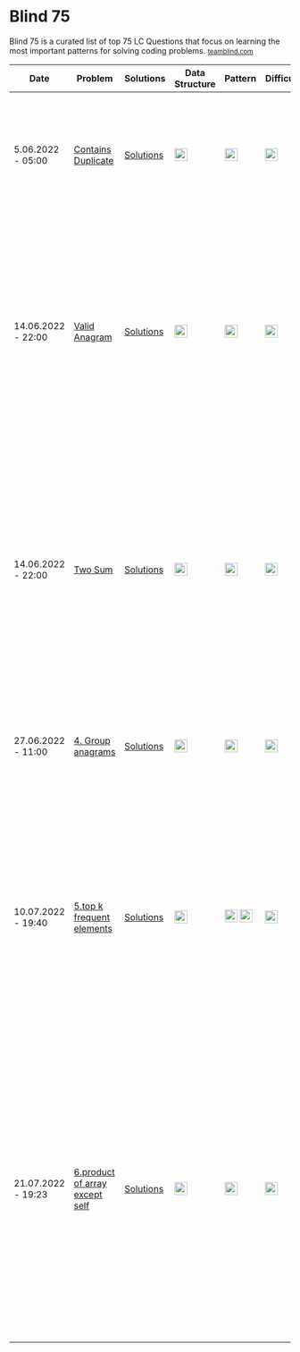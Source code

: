 # Blind 75
Blind 75 is a curated list of top 75 LC Questions that focus on learning the most important patterns for solving coding problems. <small>[teamblind.com](https://www.teamblind.com/post/New-Year-Gift---Curated-List-of-Top-75-LeetCode-Questions-to-Save-Your-Time-OaM1orEU)</small>

Date | Problem | Solutions | Data Structure | Pattern | Difficulty | Frequency | Notes
---|---|---|---|---|---|---|---|
5.06.2022 - 05:00 | [Contains Duplicate](https://leetcode.com/problems/contains-duplicate/) | [Solutions](https://github.com/humamaboalraja/grind.xyz/blob/fix/doc/coding/docs/blind75/questions/1.contains-duplidate.md) |     <img src="https://img.shields.io/badge/Arrays-333333.svg" height="23"/> |       <img src="https://img.shields.io/badge/HashSet-69314C.svg" height="23"/> | <img src="https://img.shields.io/badge/Easy-1faf25.svg" height="23"/> | High | Use Hashset to get unique values in array, check for duplicates and add items easily in constant time.|
14.06.2022 - 22:00 | [Valid Anagram](https://leetcode.com/problems/valid-anagram/) | [Solutions](https://github.com/humamaboalraja/grind.xyz/blob/fix/doc/coding/docs/blind75/questions/2.valid-anagram.md) |     <img src="https://img.shields.io/badge/Strings-333333.svg" height="23"/> |       <img src="https://img.shields.io/badge/HashSet-69314C.svg" height="23"/> | <img src="https://img.shields.io/badge/Easy-1faf25.svg" height="23"/> | High | Using an array of 26 fixed size (Alphabet size) to store the count of each character - count each char occurence in s, decrement for t; - Using a hashtable if the input has unicode characters |
14.06.2022 - 22:00 | [Two Sum](https://leetcode.com/problems/two-sum/) | [Solutions](https://github.com/humamaboalraja/grind.xyz/blob/fix/doc/coding/docs/blind75/questions/3.two-sum.md) |     <img src="https://img.shields.io/badge/Arrays-333333.svg" height="23"/> |       <img src="https://img.shields.io/badge/Hashtable-69314C.svg" height="23"/> | <img src="https://img.shields.io/badge/Easy-1faf25.svg" height="23"/> | High |     We use a hash map to instantly check for difference value, the map will add index of last occurrence of a number, look back to check if current element's complement $(target - nums[i])$ already exists in the hash table |
| 27.06.2022 - 11:00 | [4. Group anagrams](https://leetcode.com/problems/group-anagrams/) | [Solutions](https://github.com/humamaboalraja/grind.xyz/blob/fix/doc/coding/docs/blind75/questions/4.group-anagrams.md) |  <img src=https://img.shields.io/badge/Arrays-333333.svg height=23/> | <img src=https://img.shields.io/badge/Hashtable-69314C.svg height=23/> | <img src=https://img.shields.io/badge/Medium-ef6c00.svg height=23/> | High | use 26 chars, use count of each char in each word for key in map, value is the list of anagrams; |
| 10.07.2022 - 19:40 | [5.top k frequent elements](https://leetcode.com/problems/top-k-frequent-elements/) | [Solutions](https://github.com/humamaboalraja/grind.xyz/blob/fix/doc/coding/docs/blind75/questions/5.top-k-frequent-elements.md) |  <img src=https://img.shields.io/badge/Arrays-333333.svg height=23/> | <img src=https://img.shields.io/badge/Hashtable-69314C.svg height=23/> <img src=https://img.shields.io/badge/Heap-31314C.svg height=23/> | <img src=https://img.shields.io/badge/Medium-ef6c00.svg height=23/> | High |      - We add elements and their frequencies to the hashmap, and then we use the tweaked bucket sort. -- We use a minheap that’s kept at size k, if its bigger than k pop the min, by the end it should be left with k largest; |
| 21.07.2022 - 19:23 | [6.product of array except self](https://leetcode.com/problems/product-of-array-except-self/solution/) | [Solutions](https://github.com/humamaboalraja/grind.xyz/blob/fix/doc/coding/docs/blind75/questions/6.product-of-array-except-self.md) |  <img src=https://img.shields.io/badge/Arrays-333333.svg height=23/> | <img src=https://img.shields.io/badge/Left-Right-69314C.svg height=23/> | <img src=https://img.shields.io/badge/Medium-ef6c00.svg height=23/> | High |  make answer array acting as product of left and right variable acting as products of right, then multiply answer's current element by rightProduct variable.     -     Create left and right product arrays, make two passes, first in-order, second in-reverse, to compute products |
